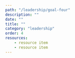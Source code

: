 ```yaml
---
path: "/leadership/goal-four"
description: ""
date: ""
title: ""
category: "leadership"
order: 4
resources:
    - resource item
    - resource item
---
```

